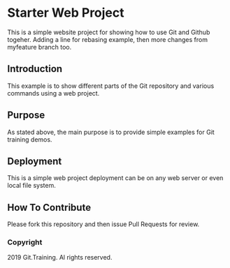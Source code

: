 # Starter Web Project

This is a simple website project for 
showing how to use Git and Github togeher.
Adding a line for rebasing example, then
more changes from myfeature branch too.

## Introduction

This example is to show different parts 
of the Git repository and various commands
using a web project.

## Purpose

As stated above, the main purpose is to
provide simple examples for Git training
demos.

## Deployment

This is a simple web project deployment
can be on any web server or even local
file system.

## How To Contribute

Please fork this repository and then issue Pull Requests for review.

### Copyright

2019 Git.Training. Al rights reserved.